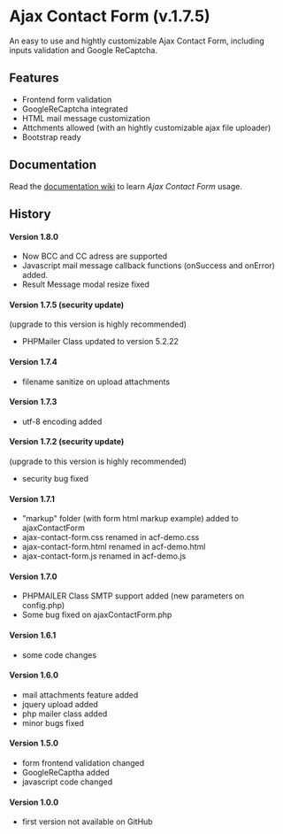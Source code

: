 # Ajax Contact Form (v.1.7.5)

An easy to use and hightly customizable Ajax Contact Form, including inputs validation and Google ReCaptcha.


## Features

* Frontend form validation
* GoogleReCaptcha integrated
* HTML mail message customization
* Attchments allowed (with an hightly customizable ajax file uploader)
* Bootstrap ready

## Documentation

Read the [documentation wiki](https://github.com/Gix075/ajax-contact-form/wiki) to learn *Ajax Contact Form* usage.

## History

#### Version 1.8.0

* Now BCC and CC adress are supported
* Javascript mail message callback functions (onSuccess and onError) added.
* Result Message modal resize fixed


#### Version 1.7.5 (security update)

(upgrade to this version is highly recommended)

* PHPMailer Class updated to version 5.2.22

#### Version 1.7.4
* filename sanitize on upload attachments

#### Version 1.7.3
* utf-8 encoding added

#### Version 1.7.2 (security update)

(upgrade to this version is highly recommended)

* security bug fixed

#### Version 1.7.1

* "markup" folder (with form html markup example) added to ajaxContactForm
* ajax-contact-form.css renamed in acf-demo.css
* ajax-contact-form.html renamed in acf-demo.html
* ajax-contact-form.js renamed in acf-demo.js

#### Version 1.7.0
* PHPMAILER Class SMTP support added (new parameters on config.php)
* Some bug fixed on ajaxContactForm.php

#### Version 1.6.1
* some code changes

#### Version 1.6.0
* mail attachments feature added
* jquery upload added
* php mailer class added 
* minor bugs fixed

#### Version 1.5.0
* form frontend validation changed
* GoogleReCaptha added
* javascript code changed

#### Version 1.0.0
* first version not available on GitHub